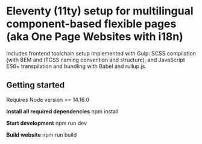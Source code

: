 # Eleventy (11ty) setup for multilingual component-based flexible pages (aka One Page Websites with i18n)
Includes frontend toolchain setup implemented with Gulp: SCSS compilation (with BEM and ITCSS naming convention and structure), and JavaScript ES6+ transpilation and bundling with Babel and rullup.js.
## Getting started
Requires Node version >= 14.16.0

**Install all required dependencies**
    npm install

**Start development**
    npm run dev

**Build website**
    npm run build

